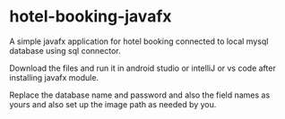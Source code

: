 # hotel-booking-javafx

A simple javafx application for hotel booking connected to local mysql database using sql connector.

Download the files and run it in android studio or intelliJ or vs code after installing javafx module.  

Replace the database name and password and also the field names as yours and also set up the image path as needed by you.
